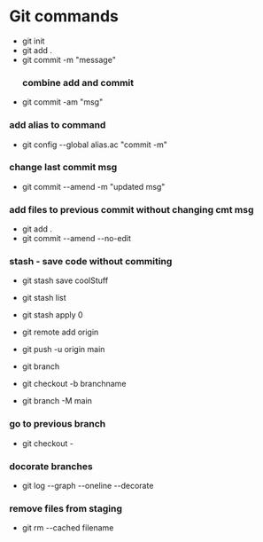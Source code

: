 # Git commands

- git init
- git add .
- git commit -m "message"
  ### combine add and commit
- git commit -am "msg"

### add alias to command

- git config --global alias.ac "commit -m"

### change last commit msg

- git commit --amend -m "updated msg"

### add files to previous commit without changing cmt msg

- git add .
- git commit --amend --no-edit

### stash - save code without commiting

- git stash save coolStuff
- git stash list
- git stash apply 0

- git remote add origin
- git push -u origin main

- git branch
- git checkout -b branchname
- git branch -M main

### go to previous branch

- git checkout -

### docorate branches

- git log --graph --oneline --decorate

### remove files from staging

- git rm --cached filename
